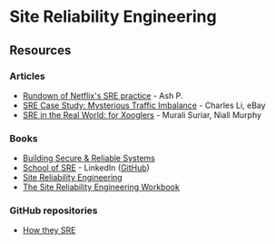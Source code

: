 # Site Reliability Engineering

## Resources

### Articles

* [Rundown of Netflix's SRE practice](https://five9s.substack.com/p/rundown-of-netflixs-sre-practice) - Ash P.
* [SRE Case Study: Mysterious Traffic Imbalance](https://tech.ebayinc.com/engineering/sre-case-study-mysterious-traffic-imbalance/) - Charles Li, eBay
* [SRE in the Real World: for Xooglers](https://docs.google.com/document/d/1HB9CUfavNbeP1cU8QPl9kjYuiME2\_90P5DDRjqxYyIo/edit) - Murali Suriar, Niall Murphy

### Books

* [Building Secure & Reliable Systems](https://sre.google/static/pdf/building\_secure\_and\_reliable\_systems.pdf)
* [School of SRE](https://linkedin.github.io/school-of-sre/) - LinkedIn ([GitHub](https://github.com/linkedin/school-of-sre))
* [Site Reliability Engineering](https://sre.google/sre-book/table-of-contents/)
* [The Site Reliability Engineering Workbook](https://sre.google/workbook/table-of-contents/)

### GitHub repositories

* [How they SRE](https://github.com/upgundecha/howtheysre)
